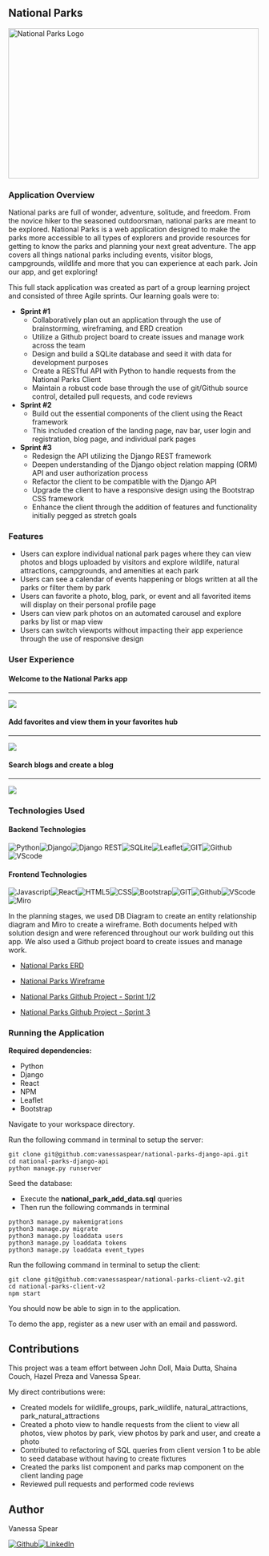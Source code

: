 National Parks 
------

<img width="500" height="300" alt="National Parks Logo" src="https://res.cloudinary.com/decu5fbul/image/upload/v1677785031/National%20Parks/np_logo2_qedi0t.png">

### Application Overview

National parks are full of wonder, adventure, solitude, and freedom.  From the novice hiker to the seasoned outdoorsman, national parks are meant to be explored.  National Parks is a web application designed to make the parks more accessible to all types of explorers and provide resources for getting to know the parks and planning your next great adventure.  The app covers all things national parks including events, visitor blogs, campgrounds, wildlife and more that you can experience at each park.  Join our app, and get exploring!

This full stack application was created as part of a group learning project and consisted of three Agile sprints.  Our learning goals were to: 
- **Sprint #1**
  - Collaboratively plan out an application through the use of brainstorming, wireframing, and ERD creation
  - Utilize a Github project board to create issues and manage work across the team
  - Design and build a SQLite database and seed it with data for development purposes 
  - Create a RESTful API with Python to handle requests from the National Parks Client
  - Maintain a robust code base through the use of git/Github source control, detailed pull requests, and code reviews
- **Sprint #2**
  - Build out the essential components of the client using the React framework
  - This included creation of the landing page, nav bar, user login and registration, blog page, and individual park pages
- **Sprint #3** 
  - Redesign the API utilizing the Django REST framework 
  - Deepen understanding of the Django object relation mapping (ORM) API and user authorization process
  - Refactor the client to be compatible with the Django API
  - Upgrade the client to have a responsive design using the Bootstrap CSS framework
  - Enhance the client through the addition of features and functionality initially pegged as stretch goals

### Features
- Users can explore individual national park pages where they can view photos and blogs uploaded by visitors and explore wildlife, natural attractions, campgrounds, and amenities at each park
- Users can see a calendar of events happening or blogs written at all the parks or filter them by park 
- Users can favorite a photo, blog, park, or event and all favorited items will display on their personal profile page 
- Users can view park photos on an automated carousel and explore parks by list or map view
- Users can switch viewports without impacting their app experience through the use of responsive design
  
### User Experience

#### Welcome to the National Parks app
------
![](src/media/national_parks_landing_page.gif)

#### Add favorites and view them in your favorites hub
------
![](src/media/national_parks_favorites_hub.gif)

#### Search blogs and create a blog 
------
![](src/media/national_parks_blogs.gif)

### Technologies Used

#### Backend Technologies

<img alt="Python" src="https://img.shields.io/badge/Python-FFD43B?style=for-the-badge&logo=python&logoColor=blue"><img alt="Django" src="https://img.shields.io/badge/Django-092E20?style=for-the-badge&logo=django&logoColor=green"><img alt="Django REST" src="https://img.shields.io/badge/django%20rest-ff1709?style=for-the-badge&logo=django&logoColor=white"><img alt="SQLite" src="https://img.shields.io/badge/SQLite-07405E?style=for-the-badge&logo=sqlite&logoColor=white"><img alt="Leaflet" src="https://img.shields.io/badge/Leaflet-199900?style=for-the-badge&logo=Leaflet&logoColor=white"><img alt="GIT" src="https://img.shields.io/badge/GIT-E44C30?style=for-the-badge&logo=git&logoColor=white"><img alt="Github" src="https://img.shields.io/badge/GitHub-100000?style=for-the-badge&logo=github&logoColor=white"><img alt="VScode" src="https://img.shields.io/badge/VSCode-0078D4?style=for-the-badge&logo=visual%20studio%20code&logoColor=white">

#### Frontend Technologies

<img alt="Javascript" src="https://img.shields.io/badge/JavaScript-323330?style=for-the-badge&logo=javascript&logoColor=F7DF1E"><img alt="React" src="https://img.shields.io/badge/React-20232A?style=for-the-badge&logo=react&logoColor=61DAFB"><img alt="HTML5" src="https://img.shields.io/badge/HTML5-E34F26?style=for-the-badge&logo=html5&logoColor=white"><img alt="CSS" src="https://img.shields.io/badge/CSS3-1572B6?style=for-the-badge&logo=css3&logoColor=white"><img alt="Bootstrap" src="https://img.shields.io/badge/Bootstrap-563D7C?style=for-the-badge&logo=bootstrap&logoColor=white"><img alt="GIT" src="https://img.shields.io/badge/GIT-E44C30?style=for-the-badge&logo=git&logoColor=white"><img alt="Github" src="https://img.shields.io/badge/GitHub-100000?style=for-the-badge&logo=github&logoColor=white"><img alt="VScode" src="https://img.shields.io/badge/VSCode-0078D4?style=for-the-badge&logo=visual%20studio%20code&logoColor=white"><img alt="Miro" src="https://img.shields.io/badge/Miro-F7C922?style=for-the-badge&logo=Miro&logoColor=050036"><img alt="" src="">

In the planning stages, we used DB Diagram to create an entity relationship diagram and Miro to create a wireframe.  Both documents helped with solution design and were referenced throughout our work building out this app.  We also used a Github project board to create issues and manage work.

* [National Parks ERD](https://dbdiagram.io/d/63c84256296d97641d7a9114)

* [National Parks Wireframe](https://miro.com/app/live-embed/uXjVPwu3sLM=/?moveToViewport=-2065,-3562,12962,7754&embedId=240240661219)

* [National Parks Github Project - Sprint 1/2](https://github.com/orgs/nss-day-cohort-60/projects/2/views/1)

* [National Parks Github Project - Sprint 3](https://github.com/orgs/nss-day-cohort-60/projects/9/views/1)
            
### Running the Application

**Required dependencies:** 
- Python
- Django
- React 
- NPM
- Leaflet
- Bootstrap

Navigate to your workspace directory. 

Run the following command in terminal to setup the server:

```
git clone git@github.com:vanessaspear/national-parks-django-api.git
cd national-parks-django-api
python manage.py runserver
```

Seed the database: 
- Execute the __national_park_add_data.sql__ queries
- Then run the following commands in terminal
```
python3 manage.py makemigrations
python3 manage.py migrate
python3 manage.py loaddata users
python3 manage.py loaddata tokens
python3 manage.py loaddata event_types
```

Run the following command in terminal to setup the client:

```
git clone git@github.com:vanessaspear/national-parks-client-v2.git
cd national-parks-client-v2
npm start
```

You should now be able to sign in to the application. 

To demo the app, register as a new user with an email and password. 

Contributions
------
This project was a team effort between John Doll, Maia Dutta, Shaina Couch, Hazel Preza and Vanessa Spear. 

My direct contributions were:
- Created models for wildlife_groups, park_wildlife, natural_attractions, park_natural_attractions
- Created a photo view to handle requests from the client to view all photos, view photos by park, view photos by park and user, and create a photo
- Contributed to refactoring of SQL queries from client version 1 to be able to seed database without having to create fixtures
- Created the parks list component and parks map component on the client landing page 
- Reviewed pull requests and performed code reviews

Author
------

Vanessa Spear 

[<img alt="Github" src="https://img.shields.io/badge/GitHub-100000?style=for-the-badge&logo=github&logoColor=white">](https://github.com/vanessaspear)[<img alt="LinkedIn" src="https://img.shields.io/badge/LinkedIn-0077B5?style=for-the-badge&logo=linkedin&logoColor=white">](https://www.linkedin.com/in/vanessavspear/)
